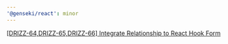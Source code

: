 ```yaml
---
'@genseki/react': minor
---
```


[[DRIZZ-64,DRIZZ-65,DRIZZ-66] Integrate Relationship to React Hook Form](https://app.plane.so/softnetics/browse/DRIZZ-66)
